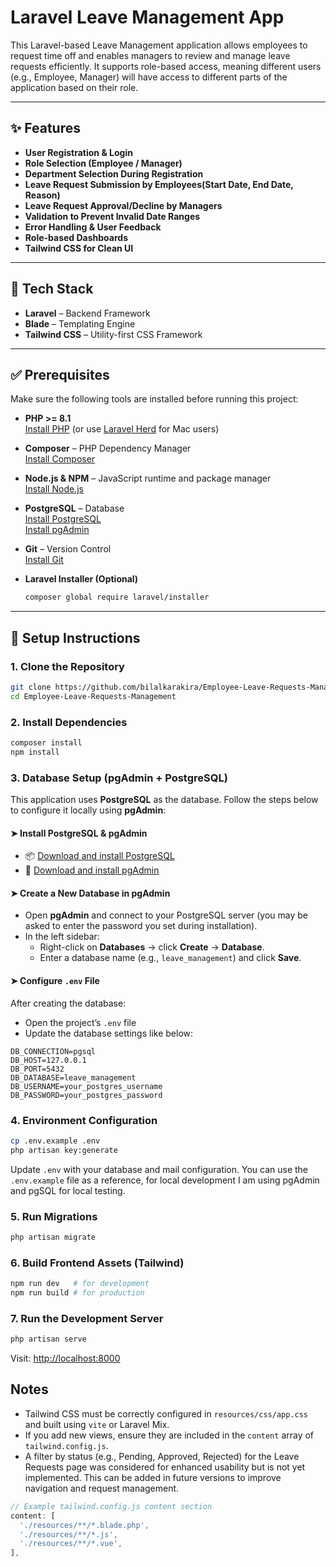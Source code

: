 # Laravel Leave Management App

This Laravel-based Leave Management application allows employees to request time off and enables managers to review and manage leave requests efficiently. It supports role-based access, meaning different users (e.g., Employee, Manager) will have access to different parts of the application based on their role.

---

## ✨ Features

- **User Registration & Login**
- **Role Selection (Employee / Manager)**
- **Department Selection During Registration**
- **Leave Request Submission by Employees(Start Date, End Date, Reason)**
- **Leave Request Approval/Decline by Managers**
- **Validation to Prevent Invalid Date Ranges**
- **Error Handling & User Feedback**
- **Role-based Dashboards**
- **Tailwind CSS for Clean UI**

---

## 🧰 Tech Stack

- **Laravel** – Backend Framework
- **Blade** – Templating Engine
- **Tailwind CSS** – Utility-first CSS Framework

---

## ✅ Prerequisites

Make sure the following tools are installed before running this project:

- **PHP >= 8.1**  
  [Install PHP](https://www.php.net/manual/en/install.php) (or use [Laravel Herd](https://herd.laravel.com) for Mac users)

- **Composer** – PHP Dependency Manager  
  [Install Composer](https://getcomposer.org/download/)

- **Node.js & NPM** – JavaScript runtime and package manager  
  [Install Node.js](https://nodejs.org/en/download/)

- **PostgreSQL** – Database  
  [Install PostgreSQL](https://www.postgresql.org/download/)  
  [Install pgAdmin](https://www.pgadmin.org/download/)

- **Git** – Version Control  
  [Install Git](https://git-scm.com/downloads)

- **Laravel Installer (Optional)**  
  ```bash
  composer global require laravel/installer
  ```

---

## 🚀 Setup Instructions

### 1. Clone the Repository

```bash
git clone https://github.com/bilalkarakira/Employee-Leave-Requests-Management.git
cd Employee-Leave-Requests-Management
```

### 2. Install Dependencies

```bash
composer install
npm install
```

### 3. Database Setup (pgAdmin + PostgreSQL)

This application uses **PostgreSQL** as the database. Follow the steps below to configure it locally using **pgAdmin**:

#### ➤ Install PostgreSQL & pgAdmin

- 📦 [Download and install PostgreSQL](https://www.postgresql.org/download/)
- 🧰 [Download and install pgAdmin](https://www.pgadmin.org/download/)

#### ➤ Create a New Database in pgAdmin

- Open **pgAdmin** and connect to your PostgreSQL server (you may be asked to enter the password you set during installation).
- In the left sidebar:
  - Right-click on **Databases** → click **Create** → **Database**.
  - Enter a database name (e.g., `leave_management`) and click **Save**.

#### ➤ Configure `.env` File

After creating the database:

- Open the project’s `.env` file
- Update the database settings like below:

```env
DB_CONNECTION=pgsql
DB_HOST=127.0.0.1
DB_PORT=5432
DB_DATABASE=leave_management
DB_USERNAME=your_postgres_username
DB_PASSWORD=your_postgres_password
```

### 4. Environment Configuration

```bash
cp .env.example .env
php artisan key:generate
```

Update `.env` with your database and mail configuration. You can use the `.env.example` file as a reference, for local development I am using pgAdmin and pgSQL for local testing.

### 5. Run Migrations

```bash
php artisan migrate
```

### 6. Build Frontend Assets (Tailwind)

```bash
npm run dev   # for development
npm run build # for production
```

### 7. Run the Development Server

```bash
php artisan serve
```

Visit: [http://localhost:8000](http://localhost:8000)

## Notes

* Tailwind CSS must be correctly configured in `resources/css/app.css` and built using `vite` or Laravel Mix.
* If you add new views, ensure they are included in the `content` array of `tailwind.config.js`.
* A filter by status (e.g., Pending, Approved, Rejected) for the Leave Requests page was considered for enhanced usability but is not yet implemented. This can be added in future versions to improve navigation and request management.

```js
// Example tailwind.config.js content section
content: [
  './resources/**/*.blade.php',
  './resources/**/*.js',
  './resources/**/*.vue',
],
```
